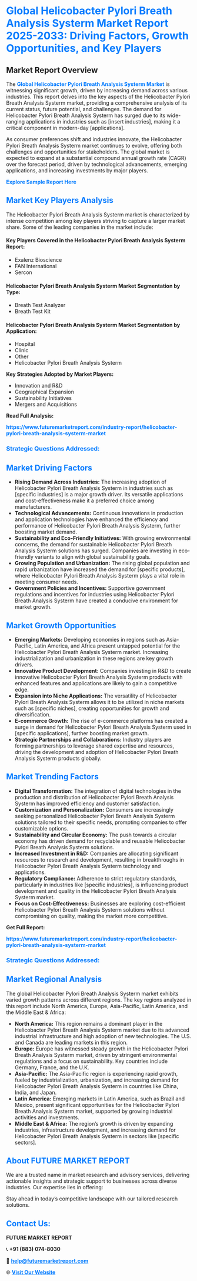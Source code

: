 <h1 style="color: #007BFF;">Global Helicobacter Pylori Breath Analysis Systerm Market Report 2025-2033: Driving Factors, Growth Opportunities, and Key Players</h1>

<section id="overview">
<h2>Market Report Overview</h2>
<p>The <a href="https://www.futuremarketreport.com/industry-report/helicobacter-pylori-breath-analysis-systerm-market" style="color: #007BFF; text-decoration: none;"><strong>Global Helicobacter Pylori Breath Analysis Systerm Market</strong></a> is witnessing significant growth, driven by increasing demand across various industries. This report delves into the key aspects of the Helicobacter Pylori Breath Analysis Systerm market, providing a comprehensive analysis of its current status, future potential, and challenges. The demand for Helicobacter Pylori Breath Analysis Systerm has surged due to its wide-ranging applications in industries such as [insert industries], making it a critical component in modern-day [applications].</p>
<p>As consumer preferences shift and industries innovate, the Helicobacter Pylori Breath Analysis Systerm market continues to evolve, offering both challenges and opportunities for stakeholders. The global market is expected to expand at a substantial compound annual growth rate (CAGR) over the forecast period, driven by technological advancements, emerging applications, and increasing investments by major players.</p>
</section>

<section id="overview">
<p><a href="https://www.futuremarketreport.com/request-sample/reportId=127511" style="color: #007BFF; text-decoration: none;"><strong>Explore Sample Report Here</strong></a></p>
</section>

<section id="key-players">
<h2 style="color: #007BFF;">Market Key Players Analysis</h2>
<p>The Helicobacter Pylori Breath Analysis Systerm market is characterized by intense competition among key players striving to capture a larger market share. Some of the leading companies in the market include:</p>
<h4>Key Players Covered in the Helicobacter Pylori Breath Analysis Systerm Report:</h4>
<ul><li>Exalenz Bioscience</li><li>FAN International</li><li>Sercon</li></ul>
<h4>Helicobacter Pylori Breath Analysis Systerm Market Segmentation by Type:</h4>
<ul><li>Breath Test Analyzer</li><li>Breath Test Kit</li></ul>

<h4>Helicobacter Pylori Breath Analysis Systerm Market Segmentation by Application:</h4>
<ul><li>Hospital</li><li>Clinic</li><li>Other</li><li>Helicobacter Pylori Breath Analysis Systerm</li></ul>
<p><strong>Key Strategies Adopted by Market Players:</strong></p>
<ul>
<li>Innovation and R&D</li>
<li>Geographical Expansion</li>
<li>Sustainability Initiatives</li>
<li>Mergers and Acquisitions</li>
</ul>
</section>

<section>
<p><strong>Read Full Analysis: </strong></p><a href="https://www.futuremarketreport.com/industry-report/helicobacter-pylori-breath-analysis-systerm-market" style="color: #007BFF; text-decoration: none;"><strong>https://www.futuremarketreport.com/industry-report/helicobacter-pylori-breath-analysis-systerm-market</strong></a>
<h3 style="color: #007BFF;">Strategic Questions Addressed:</h3>
</section>

<section id="driving-factors">
<h2 style="color: #007BFF;">Market Driving Factors</h2>
<ul>
<li><strong>Rising Demand Across Industries:</strong> The increasing adoption of Helicobacter Pylori Breath Analysis Systerm in industries such as [specific industries] is a major growth driver. Its versatile applications and cost-effectiveness make it a preferred choice among manufacturers.</li>
<li><strong>Technological Advancements:</strong> Continuous innovations in production and application technologies have enhanced the efficiency and performance of Helicobacter Pylori Breath Analysis Systerm, further boosting market demand.</li>
<li><strong>Sustainability and Eco-Friendly Initiatives:</strong> With growing environmental concerns, the demand for sustainable Helicobacter Pylori Breath Analysis Systerm solutions has surged. Companies are investing in eco-friendly variants to align with global sustainability goals.</li>
<li><strong>Growing Population and Urbanization:</strong> The rising global population and rapid urbanization have increased the demand for [specific products], where Helicobacter Pylori Breath Analysis Systerm plays a vital role in meeting consumer needs.</li>
<li><strong>Government Policies and Incentives:</strong> Supportive government regulations and incentives for industries using Helicobacter Pylori Breath Analysis Systerm have created a conducive environment for market growth.</li>
</ul>
</section>

<section id="growth-opportunities">
<h2 style="color: #007BFF;">Market Growth Opportunities</h2>
<ul>
<li><strong>Emerging Markets:</strong> Developing economies in regions such as Asia-Pacific, Latin America, and Africa present untapped potential for the Helicobacter Pylori Breath Analysis Systerm market. Increasing industrialization and urbanization in these regions are key growth drivers.</li>
<li><strong>Innovative Product Development:</strong> Companies investing in R&D to create innovative Helicobacter Pylori Breath Analysis Systerm products with enhanced features and applications are likely to gain a competitive edge.</li>
<li><strong>Expansion into Niche Applications:</strong> The versatility of Helicobacter Pylori Breath Analysis Systerm allows it to be utilized in niche markets such as [specific niches], creating opportunities for growth and diversification.</li>
<li><strong>E-commerce Growth:</strong> The rise of e-commerce platforms has created a surge in demand for Helicobacter Pylori Breath Analysis Systerm used in [specific applications], further boosting market growth.</li>
<li><strong>Strategic Partnerships and Collaborations:</strong> Industry players are forming partnerships to leverage shared expertise and resources, driving the development and adoption of Helicobacter Pylori Breath Analysis Systerm products globally.</li>
</ul>
</section>

<section id="trending-factors">
<h2 style="color: #007BFF;">Market Trending Factors</h2>
<ul>
<li><strong>Digital Transformation:</strong> The integration of digital technologies in the production and distribution of Helicobacter Pylori Breath Analysis Systerm has improved efficiency and customer satisfaction.</li>
<li><strong>Customization and Personalization:</strong> Consumers are increasingly seeking personalized Helicobacter Pylori Breath Analysis Systerm solutions tailored to their specific needs, prompting companies to offer customizable options.</li>
<li><strong>Sustainability and Circular Economy:</strong> The push towards a circular economy has driven demand for recyclable and reusable Helicobacter Pylori Breath Analysis Systerm solutions.</li>
<li><strong>Increased Investment in R&D:</strong> Companies are allocating significant resources to research and development, resulting in breakthroughs in Helicobacter Pylori Breath Analysis Systerm technology and applications.</li>
<li><strong>Regulatory Compliance:</strong> Adherence to strict regulatory standards, particularly in industries like [specific industries], is influencing product development and quality in the Helicobacter Pylori Breath Analysis Systerm market.</li>
<li><strong>Focus on Cost-Effectiveness:</strong> Businesses are exploring cost-efficient Helicobacter Pylori Breath Analysis Systerm solutions without compromising on quality, making the market more competitive.</li>
</ul>
</section>

<section>
<p><strong>Get Full Report: </strong></p><a href="https://www.futuremarketreport.com/industry-report/helicobacter-pylori-breath-analysis-systerm-market" style="color: #007BFF; text-decoration: none;"><strong>https://www.futuremarketreport.com/industry-report/helicobacter-pylori-breath-analysis-systerm-market</strong></a>
<h3 style="color: #007BFF;">Strategic Questions Addressed:</h3>
</section>


<section id="regional-analysis">
<h2 style="color: #007BFF;">Market Regional Analysis</h2>
<p>The global Helicobacter Pylori Breath Analysis Systerm market exhibits varied growth patterns across different regions. The key regions analyzed in this report include North America, Europe, Asia-Pacific, Latin America, and the Middle East & Africa:</p>
<ul>
<li><strong>North America:</strong> This region remains a dominant player in the Helicobacter Pylori Breath Analysis Systerm market due to its advanced industrial infrastructure and high adoption of new technologies. The U.S. and Canada are leading markets in this region.</li>
<li><strong>Europe:</strong> Europe has witnessed steady growth in the Helicobacter Pylori Breath Analysis Systerm market, driven by stringent environmental regulations and a focus on sustainability. Key countries include Germany, France, and the U.K.</li>
<li><strong>Asia-Pacific:</strong> The Asia-Pacific region is experiencing rapid growth, fueled by industrialization, urbanization, and increasing demand for Helicobacter Pylori Breath Analysis Systerm in countries like China, India, and Japan.</li>
<li><strong>Latin America:</strong> Emerging markets in Latin America, such as Brazil and Mexico, present significant opportunities for the Helicobacter Pylori Breath Analysis Systerm market, supported by growing industrial activities and investments.</li>
<li><strong>Middle East & Africa:</strong> The region’s growth is driven by expanding industries, infrastructure development, and increasing demand for Helicobacter Pylori Breath Analysis Systerm in sectors like [specific sectors].</li>
</ul>
</section>

<footer>
<h2 style="color: #007BFF;">About FUTURE MARKET REPORT</h2>
<p>We are a trusted name in market research and advisory services, delivering actionable insights and strategic support to businesses across diverse industries. Our expertise lies in offering:</p>

<p>Stay ahead in today’s competitive landscape with our tailored research solutions.</p>

<h2 style="color: #007BFF;">Contact Us:</h2>
<p><strong>FUTURE MARKET REPORT</strong></p>
<p>📞 <strong>+91 (883) 074-8030</strong></p>
<p>📧 <strong><a href="mailto:help@futuremarketreport.com" style="color: #007BFF;">help@futuremarketreport.com</a></strong></p>
<p>🌐 <strong><a href="https://www.futuremarketreport.com/" style="color: #007BFF;">Visit Our Website</a></strong></p>
</footer>